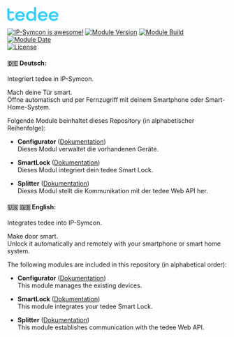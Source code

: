 [![Image](imgs/tedee_logo.png)](https://tedee.com)  

[![IP-Symcon is awesome!](https://img.shields.io/badge/IP--Symcon-6.0-blue.svg)](https://www.symcon.de)
[![Module Version](https://img.shields.io/badge/Module_Version-1.0-blue.svg)]()
[![Module Build](https://img.shields.io/badge/Module_Build-1-blue.svg)]()
[![Module Date](https://img.shields.io/badge/Module_Date-20220324-blue.svg)]()  
[![License](https://img.shields.io/badge/License-CC%20BY--NC--SA%204.0-green.svg)](https://creativecommons.org/licenses/by-nc-sa/4.0/)  

#### :de: Deutsch:

Integriert tedee in IP-Symcon. 

Mach deine Tür smart.  
Öffne automatisch und per Fernzugriff mit deinem Smartphone oder Smart-Home-System.

Folgende Module beinhaltet dieses Repository (in alphabetischer Reihenfolge):

- __Configurator__ ([Dokumentation](docs/WebAPI/de/Configurator/README.md))  
  Dieses Modul verwaltet die vorhandenen Geräte.

- __SmartLock__ ([Dokumentation](docs/WebAPI/de/SmartLock/README.md))  
  Dieses Modul integriert dein tedee Smart Lock.

- __Splitter__ ([Dokumentation](docs/WebAPI/de/Splitter/README.md))  
  Dieses Modul stellt die Kommunikation mit der tedee Web API her.

#### :us: :uk: English:

Integrates tedee into IP-Symcon. 

Make door smart.  
Unlock it automatically and remotely with your smartphone or smart home system.

The following modules are included in this repository (in alphabetical order):

- __Configurator__ ([Dokumentation](docs/WebAPI/de/Configurator/README.md))  
  This module manages the existing devices.

- __SmartLock__ ([Dokumentation](docs/WebAPI/de/SmartLock/README.md))  
  This module integrates your tedee Smart Lock.

- __Splitter__ ([Dokumentation](docs/WebAPI/de/Splitter/README.md))  
  This module establishes communication with the tedee Web API.